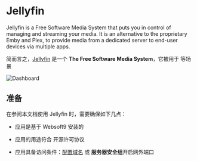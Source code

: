 # Jellyfin

Jellyfin is a Free Software Media System that puts you in control of managing and streaming your media.  It is an alternative to the proprietary Emby and Plex, to provide media from a dedicated server to end-user devices via multiple apps. 

简而言之，[Jellyfin](https://jellyfin.org/) 是一个 **The Free Software Media System**，它被用于  等场景


![Dashboard](https://libs.websoft9.com/Websoft9/DocsPicture/zh/jellyfin/jellyfin-gui-websoft9.png)


## 准备

在参阅本文档使用 Jellyfin 时，需要确保如下几点：

- 应用是基于 Websoft9 安装的

- 应用的用途符合 [](https://some_license_url) 开源许可协议

- 应用具备访问条件：[配置域名](./guide/appsetdomain) 或 **服务器安全组**开启网外端口